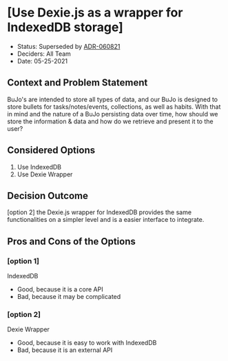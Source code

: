 # [Use Dexie.js as a wrapper for IndexedDB storage]

* Status: Superseded by [ADR-060821](./adr-060821-remove-dexie.md)
* Deciders: All Team <!-- optional -->
* Date: 05-25-2021 <!-- optional -->


## Context and Problem Statement

BuJo's are intended to store all types of data, and our BuJo is designed to store bullets for tasks/notes/events, collections, as well as habits. With that in mind and the nature of a BuJo persisting data over time, how should we store the information & data and how do we retrieve and present it to the user?


## Considered Options

1. Use IndexedDB
2. Use Dexie Wrapper


## Decision Outcome

[option 2] the Dexie.js wrapper for IndexedDB provides the same functionalities on a simpler level and is a easier interface to integrate.

## Pros and Cons of the Options <!-- optional -->

### [option 1]
IndexedDB

* Good, because it is a core API
* Bad, because it may be complicated

### [option 2]
Dexie Wrapper

* Good, because it is easy to work with IndexedDB
* Bad, because it is an external API



